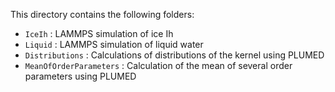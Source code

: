 This directory contains the following folders:
* ```IceIh``` : LAMMPS simulation of ice Ih
* ```Liquid``` : LAMMPS simulation of liquid water
* ```Distributions``` : Calculations of distributions of the kernel using PLUMED
* ```MeanOfOrderParameters``` : Calculation of the mean of several order parameters using PLUMED
